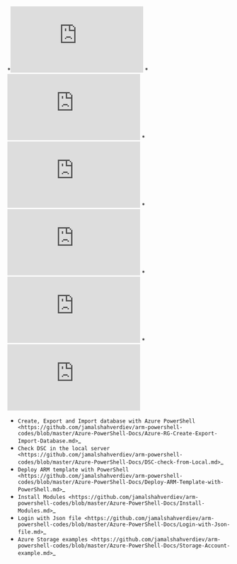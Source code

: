 *![Create, Export and Import database with Azure PowerShell](https://github.com/jamalshahverdiev/arm-powershell-codes/blob/master/Azure-PowerShell-Docs/Azure-RG-Create-Export-Import-Database.md)
*![Check DSC in the local server](https://github.com/jamalshahverdiev/arm-powershell-codes/blob/master/Azure-PowerShell-Docs/DSC-check-from-Local.md)
*![Deploy ARM template with PowerShell](https://github.com/jamalshahverdiev/arm-powershell-codes/blob/master/Azure-PowerShell-Docs/Deploy-ARM-Template-with-PowerShell.md)
*![Install Modules](https://github.com/jamalshahverdiev/arm-powershell-codes/blob/master/Azure-PowerShell-Docs/Install-Modules.md)
*![Login with Json file](https://github.com/jamalshahverdiev/arm-powershell-codes/blob/master/Azure-PowerShell-Docs/Login-with-Json-file.md)
*![Azure Storage examples](https://github.com/jamalshahverdiev/arm-powershell-codes/blob/master/Azure-PowerShell-Docs/Storage-Account-example.md)


* `Create, Export and Import database with Azure PowerShell <https://github.com/jamalshahverdiev/arm-powershell-codes/blob/master/Azure-PowerShell-Docs/Azure-RG-Create-Export-Import-Database.md>`_
* `Check DSC in the local server <https://github.com/jamalshahverdiev/arm-powershell-codes/blob/master/Azure-PowerShell-Docs/DSC-check-from-Local.md>`_
* `Deploy ARM template with PowerShell <https://github.com/jamalshahverdiev/arm-powershell-codes/blob/master/Azure-PowerShell-Docs/Deploy-ARM-Template-with-PowerShell.md>`_
* `Install Modules <https://github.com/jamalshahverdiev/arm-powershell-codes/blob/master/Azure-PowerShell-Docs/Install-Modules.md>`_
* `Login with Json file <https://github.com/jamalshahverdiev/arm-powershell-codes/blob/master/Azure-PowerShell-Docs/Login-with-Json-file.md>`_
* `Azure Storage examples <https://github.com/jamalshahverdiev/arm-powershell-codes/blob/master/Azure-PowerShell-Docs/Storage-Account-example.md>`_
